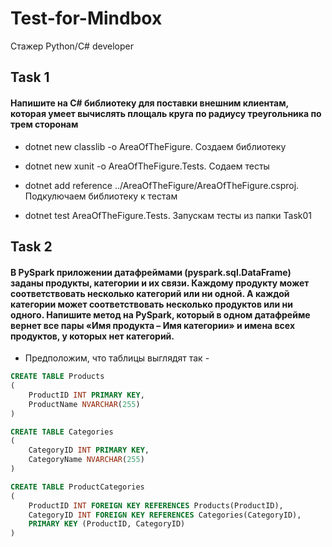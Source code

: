 # Test-for-Mindbox
Стажер Python/C# developer

## Task 1

#### Напишите на С# библиотеку для поставки внешним клиентам, которая умеет вычислять площаль круга по радиусу треугольника по трем сторонам

- dotnet new classlib -o AreaOfTheFigure. Создаем библиотеку

- dotnet new xunit -o AreaOfTheFigure.Tests. Содаем тесты

- dotnet add reference ../AreaOfTheFigure/AreaOfTheFigure.csproj. Подкулючаем библиотеку к тестам

- dotnet test AreaOfTheFigure.Tests. Запускам тесты из папки Task01

## Task 2

#### В PySpark приложении датафреймами (pyspark.sql.DataFrame) заданы продукты, категории и их связи. Каждому продукту может соответствовать несколько категорий или ни одной. А каждой категории может соответствовать несколько продуктов или ни одного. Напишите метод на PySpark, который в одном датафрейме вернет все пары «Имя продукта – Имя категории» и имена всех продуктов, у которых нет категорий.

- Предположим, что таблицы выглядят так -

```sql
CREATE TABLE Products
(
    ProductID INT PRIMARY KEY,
    ProductName NVARCHAR(255)
)

CREATE TABLE Categories
(
    CategoryID INT PRIMARY KEY,
    CategoryName NVARCHAR(255)
)

CREATE TABLE ProductCategories
(
    ProductID INT FOREIGN KEY REFERENCES Products(ProductID),
    CategoryID INT FOREIGN KEY REFERENCES Categories(CategoryID),
    PRIMARY KEY (ProductID, CategoryID)
)
```
